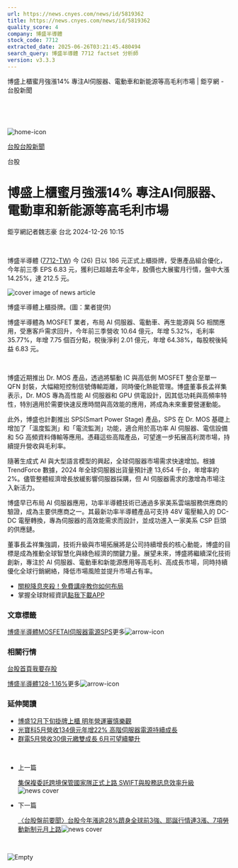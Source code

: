 ```yaml
---
url: https://news.cnyes.com/news/id/5819362
title: https://news.cnyes.com/news/id/5819362
quality_score: 4
company: 博盛半導體
stock_code: 7712
extracted_date: 2025-06-26T03:21:45.480494
search_query: 博盛半導體 7712 factset 分析師
version: v3.3.3
---
```


博盛上櫃蜜月強漲14% 專注AI伺服器、電動車和新能源等高毛利市場 | 鉅亨網 - 台股新聞

‌

‌

![home-icon](/assets/icons/breadCrumb/symbol-icon-home.svg)

[台股](/news/cat/tw_stock)[台股新聞](/news/cat/tw_stock_news)

台股

# 博盛上櫃蜜月強漲14% 專注AI伺服器、電動車和新能源等高毛利市場

鉅亨網記者魏志豪 台北 2024-12-26 10:15

‌

博盛半導體 ([7712-TW](https://www.cnyes.com/twstock/7712)) 今 (26) 日以 186 元正式上櫃掛牌，受惠產品組合優化，今年前三季 EPS 6.83 元，獲利已超越去年全年，股價也大展蜜月行情，盤中大漲 14.25%，達 212.5 元。

![cover image of news article](/_next/image?url=https%3A%2F%2Fcimg.cnyes.cool%2Fprod%2Fnews%2F5819362%2Fl%2Fc0102654a66d55ff771ac5214e734c08.jpg&w=3840&q=75)

博盛半導體上櫃掛牌。(圖：業者提供)

博盛半導體為 MOSFET 業者，布局 AI 伺服器、電動車、再生能源與 5G 相關應用，受惠客戶需求回升，今年前三季營收 10.64 億元，年增 5.32%，毛利率 35.77%，年增 7.75 個百分點，稅後淨利 2.01 億元，年增 64.38%，每股稅後純益 6.83 元。

‌

博盛近期推出 Dr. MOS 產品，透過將驅動 IC 與高低側 MOSFET 整合至單一 QFN 封裝，大幅縮短控制信號傳輸距離，同時優化熱能管理。博盛董事長孟祥集表示，Dr. MOS 專為高性能 AI 伺服器和 GPU 供電設計，因其低功耗與高頻率特性，特別適用於需要快速反應時間與高效能的應用，將成為未來重要營運動能。

此外，博盛也計劃推出 SPS(Smart Power Stage) 產品，SPS 在 Dr. MOS 基礎上增加了「溫度監測」和「電流監測」功能，適合用於高功率 AI 伺服器、電信設備和 5G 高頻資料傳輸等應用。憑藉這些高階產品，可望進一步拓展高利潤市場，持續提升營收與毛利率。

隨著生成式 AI 與大型語言模型的興起，全球伺服器市場需求快速增加。根據 TrendForce 數據，2024 年全球伺服器出貨量預計達 13,654 千台，年增率約 2%。儘管整體經濟增長放緩影響伺服器採購，但 AI 伺服器需求的激增為市場注入新活力。

博盛早已布局 AI 伺服器應用，功率半導體技術已通過多家美系雲端服務供應商的驗證，成為主要供應商之一。其最新功率半導體產品可支持 48V 電壓輸入的 DC-DC 電壓轉換，專為伺服器的高效能需求而設計，並成功進入一家美系 CSP 巨頭的供應鏈。

董事長孟祥集強調，技術升級與市場拓展將是公司持續增長的核心動能，博盛的目標是成為推動全球智慧化與綠色經濟的關鍵力量。展望未來，博盛將繼續深化技術創新，專注於 AI 伺服器、電動車和新能源應用等高毛利、高成長市場，同時持續優化全球行銷網絡，降低市場風險並提升市場占有率。

* [關稅降息夾殺！免費講座教你如何布局](https://www.rsc.com.tw/Cnyes_RSC/SeminarBooking2025InvestmentOutlook.aspx?utm_source=anue&utm_medium=usstocks_end)
* 掌握全球財經資訊[點我下載APP](http://www.cnyes.com/app/?utm_source=mweb&utm_medium=HamMenuBanner&utm_campaign=fixed&utm_content=entr)

### 文章標籤

[博盛半導體](https://news.cnyes.com/tag/博盛半導體 "博盛半導體")[MOSFET](https://news.cnyes.com/tag/MOSFET "MOSFET")[AI伺服器](https://news.cnyes.com/tag/AI伺服器 "AI伺服器")[電源](https://news.cnyes.com/tag/電源 "電源")[SPS](https://news.cnyes.com/tag/SPS "SPS")更多![arrow-icon](/assets/icons/arrows/arrow-down.svg)

### 相關行情

[台股首頁](https://www.cnyes.com/twstock)[我要存股](https://supr.link/8OHaU)

[博盛半導體128-1.16%](https://www.cnyes.com/twstock/7712)更多![arrow-icon](/assets/icons/arrows/arrow-down.svg)

### 延伸閱讀

* [博盛12月下旬掛牌上櫃 明年營運審慎樂觀](/news/id/5790332)
* [光寶科5月營收134億元年增22% 高階伺服器電源持續成長](/news/id/6015926)
* [群電5月營收30億元繳雙成長 6月可望續攀升](/news/id/6005541)

‌

* 上一篇

  [集保複委託跨境保管國家隊正式上路 SWIFT與股務訊息效率升級](/news/id/5819472)![news cover](https://cimg.cnyes.cool/prod/news/5819472/m/221b4f3b27e868720d2e526961a4257d.jpg)
* 下一篇

  [〈台股盤前要聞〉台股今年漲逾28%躋身全球前3強、耶誕行情連3漲、7項勞動新制元月上路](/news/id/5819188)![news cover](https://cimg.cnyes.cool/prod/news/5819188/m/6e750af1dad60fad99c0f4d1b414cd8e.jpg)

‌

![Empty](/assets/icons/skeleton/empty-image.svg)

‌